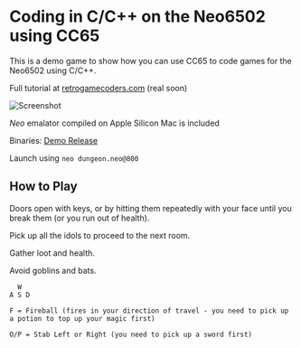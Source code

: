 # Coding in C/C++ on the Neo6502 using CC65 

This is a demo game to show how you can use CC65 to code games for the Neo6502 using C/C++. 

Full tutorial at [retrogamecoders.com](https://retrogamecoders.com) (real soon)

![Screenshot](https://github.com/omiq/neo6502-c/assets/3143825/1d1270c2-c8ef-480f-86c4-b6b1fb82e77e)


_Neo_ emalator compiled on Apple Silicon Mac is included

Binaries: [Demo Release](https://github.com/omiq/neo6502-c/releases/tag/Demo)

Launch using ```neo dungeon.neo@800```


## How to Play

Doors open with keys, or by hitting them repeatedly with your face until you break them (or you run out of health).

Pick up all the idols to proceed to the next room.

Gather loot and health.

Avoid goblins and bats.

```
  W
A S D

F = Fireball (fires in your direction of travel - you need to pick up a potion to top up your magic first)

O/P = Stab Left or Right (you need to pick up a sword first)
```
